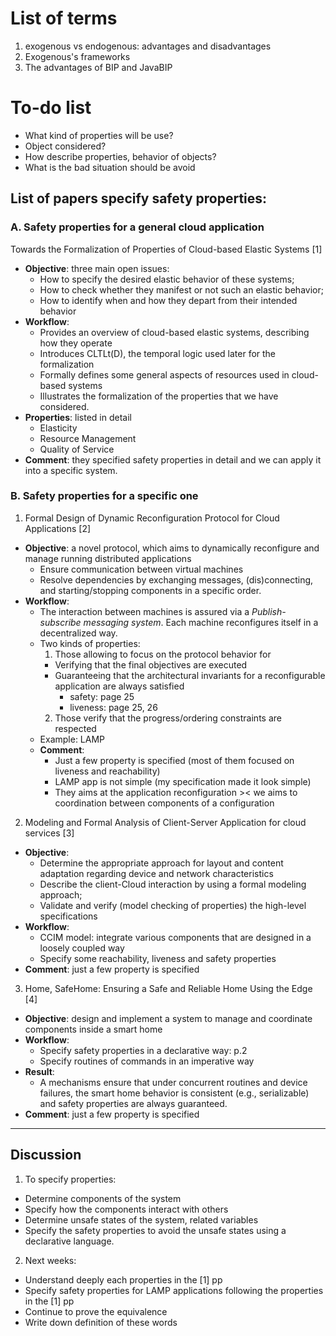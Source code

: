 # List of terms
1. exogenous vs endogenous: advantages and disadvantages
2. Exogenous's frameworks
3. The advantages of BIP and JavaBIP

# To-do list
- What kind of properties will be use?
- Object considered?
- How describe properties, behavior of objects?
- What is the bad situation should be avoid

## List of papers specify safety properties:
### A. Safety properties for a general cloud application
Towards the Formalization of Properties of Cloud-based Elastic Systems [1]
  - **Objective**: three main open issues:
    - How to specify the desired elastic behavior of these systems;
    - How to check whether they manifest or not such an elastic behavior;
    - How to identify when and how they depart from their intended behavior
  - **Workflow**:
    - Provides an overview of cloud-based elastic systems, describing how they operate
    - Introduces CLTLt(D), the temporal logic used later for the formalization
    - Formally defines some general aspects of resources used in cloud-based systems
    - Illustrates the formalization of the properties that we have considered.
  - **Properties**: listed in detail
    - Elasticity
    - Resource Management
    - Quality of Service
  - **Comment**: they specified safety properties in detail and we can apply it into a specific system.
### B. Safety properties for a specific one
1. Formal Design of Dynamic Reconfiguration Protocol for Cloud Applications [2]
  - **Objective**: a novel protocol, which aims to dynamically reconfigure and manage running distributed applications
    - Ensure communication between virtual machines
    - Resolve dependencies by exchanging messages, (dis)connecting,
and starting/stopping components in a specific order.
  - **Workflow**:
    - The interaction between machines is assured via a *Publish-subscribe messaging system*. Each machine reconfigures itself in a decentralized way.
    - Two kinds of properties:
      1. Those allowing to focus on the protocol behavior for
        - Verifying that the final objectives are executed
        - Guaranteeing that the architectural invariants for a reconfigurable application are always satisfied
            - safety: page 25
            - liveness: page 25, 26
      2. Those verify that the progress/ordering constraints are respected
    - Example: LAMP
    - **Comment**:
      - Just a few property is specified (most of them focused on liveness and reachability)
      - LAMP app is not simple (my specification made it look simple)
      - They aims at the application reconfiguration >< we aims to coordination between components of a configuration

2. Modeling and Formal Analysis of Client-Server Application for cloud services [3]
  - **Objective**:
    - Determine the appropriate approach for layout and content adaptation regarding device and network characteristics
    - Describe the client-Cloud interaction by using a formal modeling approach;
    - Validate and verify (model checking of properties) the high-level specifications
  - **Workflow**:
    - CCIM model: integrate various components that are designed in a loosely coupled way
    - Specify some reachability, liveness and safety properties
  - **Comment**: just a few property is specified

3. Home, SafeHome: Ensuring a Safe and Reliable Home Using the Edge [4]
  - **Objective**: design and implement a system to manage and coordinate components inside a smart home
  - **Workflow**:
    - Specify safety properties in a declarative way: p.2
    - Specify routines of commands in an imperative way
  - **Result**:
    - A mechanisms ensure that under concurrent routines and device failures, the smart home behavior is consistent (e.g., serializable) and safety properties are always guaranteed.
  - **Comment**: just a few property is specified
---
## Discussion
1. To specify properties:
  - Determine components of the system
  - Specify how the components interact with others
  - Determine unsafe states of the system, related variables
  - Specify the safety properties to avoid the unsafe states using a declarative language.
2. Next weeks:
  - Understand deeply each properties in the [1] pp
  - Specify safety properties for LAMP applications following the properties in the [1] pp
  - Continue to prove the equivalence
  - Write down definition of these words
